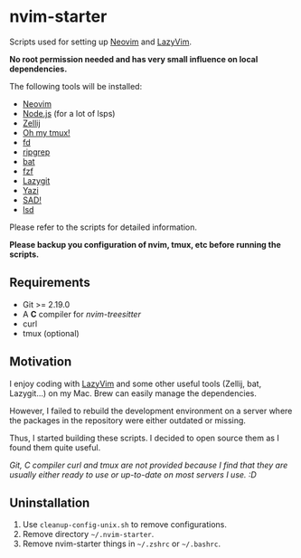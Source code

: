# nvim-starter

Scripts used for setting up [Neovim](https://neovim.io/) and [LazyVim](https://www.lazyvim.org/).

**No root permission needed and has very small influence on local dependencies.**

The following tools will be installed:

- [Neovim](https://neovim.io/)
- [Node.js](https://nodejs.org/) (for a lot of lsps)
- [Zellij](https://zellij.dev/)
- [Oh my tmux!](https://github.com/gpakosz/.tmux)
- [fd](https://github.com/sharkdp/fd)
- [ripgrep](https://github.com/BurntSushi/ripgrep)
- [bat](https://github.com/sharkdp/bat)
- [fzf](https://github.com/junegunn/fzf)
- [Lazygit](https://github.com/jesseduffield/lazygit)
- [Yazi](https://github.com/sxyazi/yazi)
- [SAD!](https://github.com/ms-jpq/sad)
- [lsd](https://github.com/lsd-rs/lsd)

Please refer to the scripts for detailed information.

**Please backup you configuration of nvim, tmux, etc before running the scripts.**

## Requirements

- Git >= 2.19.0
- A **C** compiler for _nvim-treesitter_
- curl
- tmux (optional)

## Motivation

I enjoy coding with [LazyVim](https://www.lazyvim.org/) and some other useful tools (Zellij, bat, Lazygit...) on my Mac. Brew can easily manage the dependencies.

However, I failed to rebuild the development environment on a server where the packages in the repository were either outdated or missing.

Thus, I started building these scripts. I decided to open source them as I found them quite useful.

_Git, C compiler curl and tmux are not provided because I find that they are usually either ready to use or up-to-date on most servers I use. :D_

## Uninstallation

1. Use `cleanup-config-unix.sh` to remove configurations.
2. Remove directory `~/.nvim-starter`.
3. Remove nvim-starter things in `~/.zshrc` or `~/.bashrc`.
